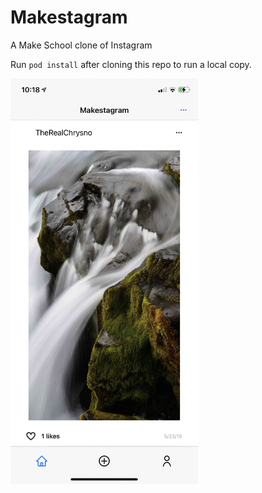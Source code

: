 # Makestagram

A Make School clone of Instagram

Run `pod install` after cloning this repo to run a local copy.

<img src="IMG_5584.png" alt="Makestagram" width="300">
